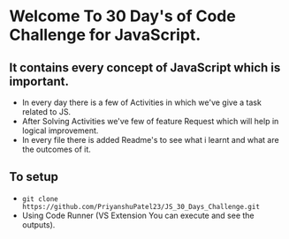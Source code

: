 # Welcome To 30 Day's of Code Challenge for JavaScript.

## It contains every concept of JavaScript which is important.
- In every day there is a few of Activities in which we've give a task related to JS.
- After Solving Activities we've few of feature Request which will help in logical improvement.
- In every file there is added Readme's to see what i learnt and what are the outcomes of it.

## To setup
- `git clone https://github.com/PriyanshuPatel23/JS_30_Days_Challenge.git`
- Using Code Runner (VS Extension You can execute and see the outputs).